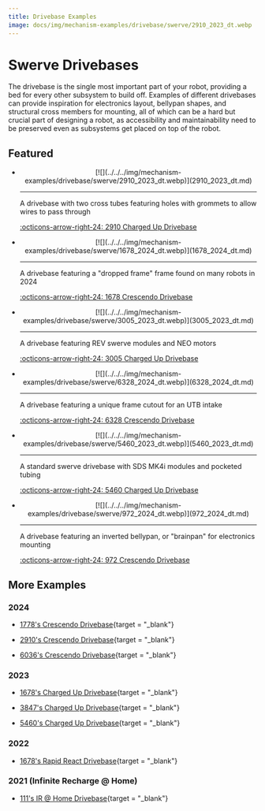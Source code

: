 ```yaml
---
title: Drivebase Examples
image: docs/img/mechanism-examples/drivebase/swerve/2910_2023_dt.webp
---
```



# Swerve Drivebases
The drivebase is the single most important part of your robot, providing a bed for every other subsystem to build off. Examples of different drivebases can provide inspiration for electronics layout, bellypan shapes, and structural cross members for mounting, all of which can be a hard but crucial part of designing a robot, as accessibility and maintainability need to be preserved even as subsystems get placed on top of the robot.

## Featured

<div class="grid cards" markdown>

-   <center>[![](../../../img/mechanism-examples/drivebase/swerve/2910_2023_dt.webp)](2910_2023_dt.md)</center>

    ---

    A drivebase with two cross tubes featuring holes with grommets to allow wires to pass through
    
    [:octicons-arrow-right-24: 2910 Charged Up Drivebase](2910_2023_dt.md)

-   <center>[![](../../../img/mechanism-examples/drivebase/swerve/1678_2024_dt.webp)](1678_2024_dt.md)</center>

    ---

    A drivebase featuring a "dropped frame" frame found on many robots in 2024
    
    [:octicons-arrow-right-24: 1678 Crescendo Drivebase](1678_2024_dt.md)

-   <center>[![](../../../img/mechanism-examples/drivebase/swerve/3005_2023_dt.webp)](3005_2023_dt.md)</center>

    ---

    A drivebase featuring REV swerve modules and NEO motors
    
    [:octicons-arrow-right-24: 3005 Charged Up Drivebase](3005_2023_dt.md)

-   <center>[![](../../../img/mechanism-examples/drivebase/swerve/6328_2024_dt.webp)](6328_2024_dt.md)</center>

    ---

    A drivebase featuring a unique frame cutout for an UTB intake
    
    [:octicons-arrow-right-24: 6328 Crescendo Drivebase](6328_2024_dt.md)

-   <center>[![](../../../img/mechanism-examples/drivebase/swerve/5460_2023_dt.webp)](5460_2023_dt.md)</center>

    ---

    A standard swerve drivebase with SDS MK4i modules and pocketed tubing
    
    [:octicons-arrow-right-24: 5460 Charged Up Drivebase](5460_2023_dt.md)

-   <center>[![](../../../img/mechanism-examples/drivebase/swerve/972_2024_dt.webp)](972_2024_dt.md)</center>

    ---

    A drivebase featuring an inverted bellypan, or "brainpan" for electronics mounting
    
    [:octicons-arrow-right-24: 972 Crescendo Drivebase](972_2024_dt.md)

</div>

## More Examples

### 2024
    
- [1778's Crescendo Drivebase](https://cad.onshape.com/documents/21700de5780384d6ad1fa400/v/2df097eb26f61c667560f279/e/2501a63e8a1e274c06f6ffa9){target = "_blank"}

- [2910's Crescendo Drivebase](https://cad.onshape.com/documents/70eba2a478dd337a2a5ee39f/w/67c7cbea0fb0db80a77d7cd5/e/fb4f34c2a45ef9229fabd9da){target = "_blank"}

- [6036's Crescendo Drivebase](https://cad.onshape.com/documents/22a2d0f831f60e64d21620b9/v/dbe74dd7c8d389c79208ff23/e/8de2be52d382e7a9e35e8f71){target = "_blank"}

### 2023

- [1678's Charged Up Drivebase](https://cad.onshape.com/documents/e96fd59ce7ac19e7f6efda0e/w/21eb649ac86f456f426e47a6/e/1816729067fb37bcba2a150b){target = "_blank"}

- [3847's Charged Up Drivebase](https://cad.onshape.com/documents/faa6c7d462258949d42561f1/w/b98e2e9310416447bc8c57bd/e/0e4c0623b12177df681480d0?renderMode=0&uiState=671097d59686e72d29756c2e){target = "_blank"}

- [5460's Charged Up Drivebase](https://cad.onshape.com/documents/583e9463214aa454d340082d/w/d8a830f3cf90071cfa52da20/e/9f7a4e691bfff73d9ed84209){target = "_blank"}

### 2022

- [1678's Rapid React Drivebase](https://cad.onshape.com/documents/76cceb18fbc1c922c8217ec3/w/e35ea9353fc3c4781b8f8883/e/f4de020844649ab5f8786b52){target = "_blank"}

### 2021 (Infinite Recharge @ Home)

- [111's IR @ Home Drivebase](https://cad.onshape.com/documents/e82ea426e855038e49d02864/w/718b2c5ff33cd33e39664376/e/0b83d5f80ed251fa566e4b51){target = "_blank"}